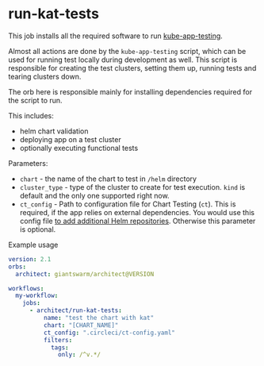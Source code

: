 # run-kat-tests

This job installs all the required software to run
[kube-app-testing](https://github.com/giantswarm/kube-app-testing).

Almost all actions are done by the `kube-app-testing` script, which can be used
for running test locally during development as well. This script is responsible
for creating the test clusters, setting them up, running tests and tearing
clusters down.

The orb here is responsible mainly for installing dependencies required for the
script to run.

This includes:

- helm chart validation
- deploying app on a test cluster
- optionally executing functional tests

Parameters:

- `chart` - the name of the chart to test in `/helm` directory
- `cluster_type` - type of the cluster to create for test execution. `kind` is default
  and the only one supported right now.
- `ct_config` - Path to configuration file for Chart Testing (`ct`). This is
  required, if the app relies on external dependencies. You would use this
  config file [to add additional Helm repositories](https://github.com/helm/chart-testing/tree/v2.4.1#using-private-chart-repositories).
  Otherwise this parameter is optional.

Example usage

```yaml
version: 2.1
orbs:
  architect: giantswarm/architect@VERSION

workflows:
  my-workflow:
    jobs:
      - architect/run-kat-tests:
          name: "test the chart with kat"
          chart: "[CHART_NAME]"
          ct_config: ".circleci/ct-config.yaml"
          filters:
            tags:
              only: /^v.*/
```
